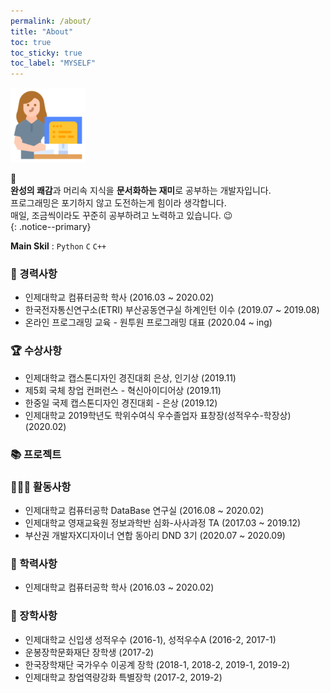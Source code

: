 ```yaml
---
permalink: /about/
title: "About"
toc: true
toc_sticky: true
toc_label: "MYSELF"
---
```


![icon](/assets/logo.ico/apple-icon-120x120.png)

📌 <br>
**완성의 쾌감**과 머리속 지식을 **문서화하는 재미**로 공부하는 개발자입니다.<br>
프로그래밍은 포기하지 않고 도전하는게 힘이라 생각합니다.<br>
매일, 조금씩이라도 꾸준히 공부하려고 노력하고 있습니다. 😉<br>
{: .notice--primary} 

**Main Skil** : `Python` `C` `C++`
<br>

### 📝 경력사항
- 인제대학교 컴퓨터공학 학사 (2016.03 ~ 2020.02)
- 한국전자통신연구소(ETRI) 부산공동연구실 하계인턴 이수 (2019.07 ~ 2019.08)
- 온라인 프로그래밍 교육 - 원투원 프로그래밍 대표 (2020.04 ~ ing)

### 🏆 수상사항
- 인제대학교 캡스톤디자인 경진대회 은상, 인기상 (2019.11)
- 제5회 국체 창업 컨퍼런스 - 혁신아이디어상 (2019.11)
- 한중일 국제 캡스톤디자인 경진대회 - 은상 (2019.12)
- 인제대학교 2019학년도 학위수여식 우수졸업자 표창장(성적우수-학장상) (2020.02)

### 📚 프로젝트

### 🏃🏻‍♀️ 활동사항
- 인제대학교 컴퓨터공학 DataBase 연구실 (2016.08 ~ 2020.02)
- 인제대학교 영재교육원 정보과학반 심화-사사과정 TA (2017.03 ~ 2019.12)
- 부산권 개발자X디자이너 연합 동아리 DND 3기 (2020.07 ~ 2020.09)

### 🏫 학력사항
- 인제대학교 컴퓨터공학 학사 (2016.03 ~ 2020.02)

### 🏅 장학사항
- 인제대학교 신입생 성적우수 (2016-1), 성적우수A (2016-2, 2017-1)
- 운봉장학문화재단 장학생 (2017-2)
- 한국장학재단 국가우수 이공계 장학 (2018-1, 2018-2, 2019-1, 2019-2)
- 인제대학교 창업역량강화 특별장학 (2017-2, 2019-2)